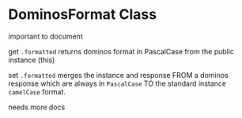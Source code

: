 # DominosFormat Class

important to document 

get `.formatted` returns dominos format in PascalCase from the public instance (this)

set `.formatted` merges the instance and response FROM a dominos response which are always in `PascalCase` TO the standard instance `camelCase` format.

needs more docs